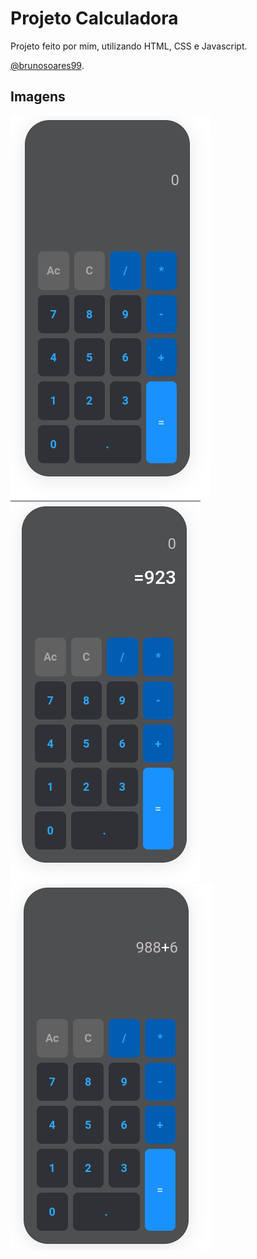# Projeto Calculadora

Projeto feito por mim, utilizando HTML, CSS e Javascript.

[@brunosoares99](https://github.com/brunosoares99).

## Imagens

![Screenshot 1](https://github.com/brunosoares99/calculadora/blob/main/images/image_01.png)
![Screenshot 2](https://github.com/brunosoares99/calculadora/blob/main/images/image_02.png)
![Screenshot 3](https://github.com/brunosoares99/calculadora/blob/main/images/image_03.png)